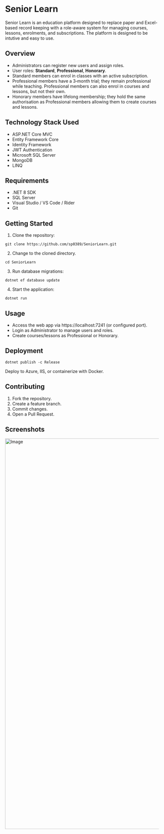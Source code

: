 # Senior Learn

Senior Learn is an education platform designed to replace paper and Excel-based record keeping with a role-aware system for managing courses, lessons, enrolments, and subscriptions.
The platform is designed to be intutive and easy to use.

## Overview
- Administrators can register new users and assign roles.
- User roles: **Standard**, **Professional**, **Honorary**.
- Standard members can enrol in classes with an active subscription.
- Professional members have a 3‑month trial; they remain professional while teaching. Professional members can also enrol in courses and lessons, but not their own.
- Honorary members have lifelong membership; they hold the same authorisation as Professional members allowing them to create courses and lessons.

## Technology Stack Used
- ASP.NET Core MVC
- Entity Framework Core
- Identity Framework
- JWT Authentication
- Microsoft SQL Server
- MongoDB
- LINQ

## Requirements
- .NET 8 SDK
- SQL Server
- Visual Studio / VS Code / Rider
- Git

## Getting Started
1. Clone the repository:
```
git clone https://github.com/sp0389/SeniorLearn.git
```
2. Change to the cloned directory.
```
cd SeniorLearn
```
3. Run database migrations:
```
dotnet ef database update
```
4. Start the application:
```
dotnet run
```
## Usage
- Access the web app via https://localhost:7241 (or configured port).
- Login as Administrator to manage users and roles.
- Create courses/lessons as Professional or Honorary.

## Deployment
```
dotnet publish -c Release
```
Deploy to Azure, IIS, or containerize with Docker.

## Contributing

1. Fork the repository.
2. Create a feature branch.
3. Commit changes.
4. Open a Pull Request.

## Screenshots

<img width="1507" height="1277" alt="Image" src="https://github.com/user-attachments/assets/7eafad39-2eda-4f34-acb3-4b0f074f924f" />
